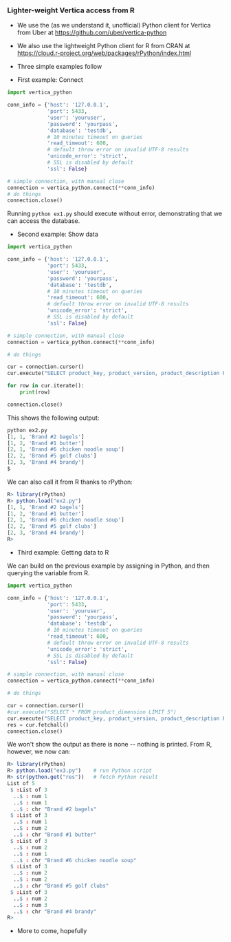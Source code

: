 
### Lighter-weight Vertica access from R

- We use the (as we understand it, unofficial) Python client for Vertica from
Uber at  https://github.com/uber/vertica-python

- We also use the lightweight Python client for R from CRAN at
https://cloud.r-project.org/web/packages/rPython/index.html

- Three simple examples follow

- First example: Connect

```python
import vertica_python

conn_info = {'host': '127.0.0.1',
             'port': 5433,
             'user': 'youruser',
             'password': 'yourpass',
             'database': 'testdb',
             # 10 minutes timeout on queries
             'read_timeout': 600,
             # default throw error on invalid UTF-8 results
             'unicode_error': 'strict',
             # SSL is disabled by default
             'ssl': False}

# simple connection, with manual close
connection = vertica_python.connect(**conn_info)
# do things
connection.close()
```

Running `python ex1.py` should execute without error, demonstrating that we
can access the database.

- Second example: Show data

```python
import vertica_python

conn_info = {'host': '127.0.0.1',
             'port': 5433,
             'user': 'youruser',
             'password': 'yourpass',
             'database': 'testdb',
             # 10 minutes timeout on queries
             'read_timeout': 600,
             # default throw error on invalid UTF-8 results
             'unicode_error': 'strict',
             # SSL is disabled by default
             'ssl': False}

# simple connection, with manual close
connection = vertica_python.connect(**conn_info)

# do things

cur = connection.cursor()
cur.execute("SELECT product_key, product_version, product_description FROM product_dimension LIMIT 5")

for row in cur.iterate():
    print(row)

connection.close()
```

This shows the following output:

```python
python ex2.py
[1, 1, 'Brand #2 bagels']
[1, 2, 'Brand #1 butter']
[2, 1, 'Brand #6 chicken noodle soup']
[2, 2, 'Brand #5 golf clubs']
[2, 3, 'Brand #4 brandy']
$
```

We can also call it from R thanks to rPython:

```r
R> library(rPython)
R> python.load("ex2.py")
[1, 1, 'Brand #2 bagels']
[1, 2, 'Brand #1 butter']
[2, 1, 'Brand #6 chicken noodle soup']
[2, 2, 'Brand #5 golf clubs']
[2, 3, 'Brand #4 brandy']
R> 
```

- Third example: Getting data to R

We can build on the previous example by assigning in Python, and then
querying the variable from R.

```python
import vertica_python

conn_info = {'host': '127.0.0.1',
             'port': 5433,
             'user': 'youruser',
             'password': 'yourpass',
             'database': 'testdb',
             # 10 minutes timeout on queries
             'read_timeout': 600,
             # default throw error on invalid UTF-8 results
             'unicode_error': 'strict',
             # SSL is disabled by default
             'ssl': False}

# simple connection, with manual close
connection = vertica_python.connect(**conn_info)

# do things

cur = connection.cursor()
#cur.execute("SELECT * FROM product_dimension LIMIT 5")
cur.execute("SELECT product_key, product_version, product_description FROM product_dimension LIMIT 5")
res = cur.fetchall()
connection.close()
```

We won't show the output as there is none -- nothing is printed.  From R,
however, we now can:

```r
R> library(rPython)
R> python.load("ex3.py")    # run Python script
R> str(python.get("res"))   # fetch Python result
List of 5
 $ :List of 3
  ..$ : num 1
  ..$ : num 1
  ..$ : chr "Brand #2 bagels"
 $ :List of 3
  ..$ : num 1
  ..$ : num 2
  ..$ : chr "Brand #1 butter"
 $ :List of 3
  ..$ : num 2
  ..$ : num 1
  ..$ : chr "Brand #6 chicken noodle soup"
 $ :List of 3
  ..$ : num 2
  ..$ : num 2
  ..$ : chr "Brand #5 golf clubs"
 $ :List of 3
  ..$ : num 2
  ..$ : num 3
  ..$ : chr "Brand #4 brandy"
R> 
```

- More to come, hopefully

